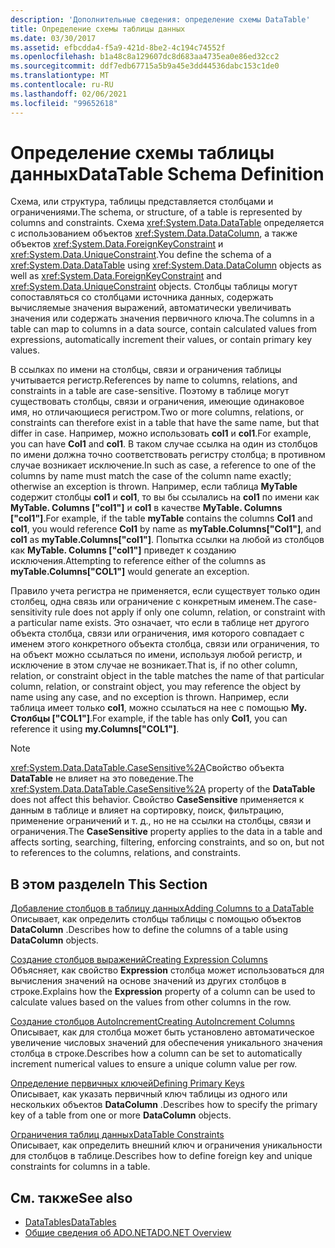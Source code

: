 ```yaml
---
description: 'Дополнительные сведения: определение схемы DataTable'
title: Определение схемы таблицы данных
ms.date: 03/30/2017
ms.assetid: efbcdda4-f5a9-421d-8be2-4c194c74552f
ms.openlocfilehash: b1a48c8a129607dc8d683aa4735ea0e86ed32cc2
ms.sourcegitcommit: ddf7edb67715a5b9a45e3dd44536dabc153c1de0
ms.translationtype: MT
ms.contentlocale: ru-RU
ms.lasthandoff: 02/06/2021
ms.locfileid: "99652618"
---
```

# <a name="datatable-schema-definition"></a><span data-ttu-id="afdce-103">Определение схемы таблицы данных</span><span class="sxs-lookup"><span data-stu-id="afdce-103">DataTable Schema Definition</span></span>

<span data-ttu-id="afdce-104">Схема, или структура, таблицы представляется столбцами и ограничениями.</span><span class="sxs-lookup"><span data-stu-id="afdce-104">The schema, or structure, of a table is represented by columns and constraints.</span></span> <span data-ttu-id="afdce-105">Схема <xref:System.Data.DataTable> определяется с использованием объектов <xref:System.Data.DataColumn>, а также объектов <xref:System.Data.ForeignKeyConstraint> и <xref:System.Data.UniqueConstraint>.</span><span class="sxs-lookup"><span data-stu-id="afdce-105">You define the schema of a <xref:System.Data.DataTable> using <xref:System.Data.DataColumn> objects as well as <xref:System.Data.ForeignKeyConstraint> and <xref:System.Data.UniqueConstraint> objects.</span></span> <span data-ttu-id="afdce-106">Столбцы таблицы могут сопоставляться со столбцами источника данных, содержать вычисляемые значения выражений, автоматически увеличивать значения или содержать значения первичного ключа.</span><span class="sxs-lookup"><span data-stu-id="afdce-106">The columns in a table can map to columns in a data source, contain calculated values from expressions, automatically increment their values, or contain primary key values.</span></span>  
  
 <span data-ttu-id="afdce-107">В ссылках по имени на столбцы, связи и ограничения таблицы учитывается регистр.</span><span class="sxs-lookup"><span data-stu-id="afdce-107">References by name to columns, relations, and constraints in a table are case-sensitive.</span></span> <span data-ttu-id="afdce-108">Поэтому в таблице могут существовать столбцы, связи и ограничения, имеющие одинаковое имя, но отличающиеся регистром.</span><span class="sxs-lookup"><span data-stu-id="afdce-108">Two or more columns, relations, or constraints can therefore exist in a table that have the same name, but that differ in case.</span></span> <span data-ttu-id="afdce-109">Например, можно использовать **col1** и **col1**.</span><span class="sxs-lookup"><span data-stu-id="afdce-109">For example, you can have **Col1** and **col1**.</span></span> <span data-ttu-id="afdce-110">В таком случае ссылка на один из столбцов по имени должна точно соответствовать регистру столбца; в противном случае возникает исключение.</span><span class="sxs-lookup"><span data-stu-id="afdce-110">In such as case, a reference to one of the columns by name must match the case of the column name exactly; otherwise an exception is thrown.</span></span> <span data-ttu-id="afdce-111">Например, если таблица **MyTable** содержит столбцы **col1** и **col1**, то вы бы ссылались на **col1** по имени как **MyTable. Columns ["col1"]** и **col1** в качестве **MyTable. Columns ["col1"]**.</span><span class="sxs-lookup"><span data-stu-id="afdce-111">For example, if the table **myTable** contains the columns **Col1** and **col1**, you would reference **Col1** by name as **myTable.Columns["Col1"]**, and **col1** as **myTable.Columns["col1"]**.</span></span> <span data-ttu-id="afdce-112">Попытка ссылки на любой из столбцов как **MyTable. Columns ["col1"]** приведет к созданию исключения.</span><span class="sxs-lookup"><span data-stu-id="afdce-112">Attempting to reference either of the columns as **myTable.Columns["COL1"]** would generate an exception.</span></span>  
  
 <span data-ttu-id="afdce-113">Правило учета регистра не применяется, если существует только один столбец, одна связь или ограничение с конкретным именем.</span><span class="sxs-lookup"><span data-stu-id="afdce-113">The case-sensitivity rule does not apply if only one column, relation, or constraint  with a particular name exists.</span></span> <span data-ttu-id="afdce-114">Это означает, что если в таблице нет другого объекта столбца, связи или ограничения, имя которого совпадает с именем этого конкретного объекта столбца, связи или ограничения, то на объект можно ссылаться по имени, используя любой регистр, и исключение в этом случае не возникает.</span><span class="sxs-lookup"><span data-stu-id="afdce-114">That is, if no other column, relation, or constraint object in the table matches the name of that particular column, relation, or constraint object, you may reference the object by name using any case, and no exception is thrown.</span></span> <span data-ttu-id="afdce-115">Например, если таблица имеет только **col1**, можно ссылаться на нее с помощью **My. Столбцы ["COL1"]**.</span><span class="sxs-lookup"><span data-stu-id="afdce-115">For example, if the table has only **Col1**, you can reference it using **my.Columns["COL1"]**.</span></span>  
  
> [!NOTE]
> <span data-ttu-id="afdce-116"><xref:System.Data.DataTable.CaseSensitive%2A>Свойство объекта **DataTable** не влияет на это поведение.</span><span class="sxs-lookup"><span data-stu-id="afdce-116">The <xref:System.Data.DataTable.CaseSensitive%2A> property of the **DataTable** does not affect this behavior.</span></span> <span data-ttu-id="afdce-117">Свойство **CaseSensitive** применяется к данным в таблице и влияет на сортировку, поиск, фильтрацию, применение ограничений и т. д., но не на ссылки на столбцы, связи и ограничения.</span><span class="sxs-lookup"><span data-stu-id="afdce-117">The **CaseSensitive** property applies to the data in a table and affects sorting, searching, filtering, enforcing constraints, and so on, but not to references to the columns, relations, and constraints.</span></span>  
  
## <a name="in-this-section"></a><span data-ttu-id="afdce-118">В этом разделе</span><span class="sxs-lookup"><span data-stu-id="afdce-118">In This Section</span></span>  

 [<span data-ttu-id="afdce-119">Добавление столбцов в таблицу данных</span><span class="sxs-lookup"><span data-stu-id="afdce-119">Adding Columns to a DataTable</span></span>](adding-columns-to-a-datatable.md)  
 <span data-ttu-id="afdce-120">Описывает, как определить столбцы таблицы с помощью объектов **DataColumn** .</span><span class="sxs-lookup"><span data-stu-id="afdce-120">Describes how to define the columns of a table using **DataColumn** objects.</span></span>  
  
 [<span data-ttu-id="afdce-121">Создание столбцов выражений</span><span class="sxs-lookup"><span data-stu-id="afdce-121">Creating Expression Columns</span></span>](creating-expression-columns.md)  
 <span data-ttu-id="afdce-122">Объясняет, как свойство **Expression** столбца может использоваться для вычисления значений на основе значений из других столбцов в строке.</span><span class="sxs-lookup"><span data-stu-id="afdce-122">Explains how the **Expression** property of a column can be used to calculate values based on the values from other columns in the row.</span></span>  
  
 [<span data-ttu-id="afdce-123">Создание столбцов AutoIncrement</span><span class="sxs-lookup"><span data-stu-id="afdce-123">Creating AutoIncrement Columns</span></span>](creating-autoincrement-columns.md)  
 <span data-ttu-id="afdce-124">Описывает, как для столбца может быть установлено автоматическое увеличение числовых значений для обеспечения уникального значения столбца в строке.</span><span class="sxs-lookup"><span data-stu-id="afdce-124">Describes how a column can be set to automatically increment numerical values to ensure a unique column value per row.</span></span>  
  
 [<span data-ttu-id="afdce-125">Определение первичных ключей</span><span class="sxs-lookup"><span data-stu-id="afdce-125">Defining Primary Keys</span></span>](defining-primary-keys.md)  
 <span data-ttu-id="afdce-126">Описывает, как указать первичный ключ таблицы из одного или нескольких объектов **DataColumn** .</span><span class="sxs-lookup"><span data-stu-id="afdce-126">Describes how to specify the primary key of a table from one or more **DataColumn** objects.</span></span>  
  
 [<span data-ttu-id="afdce-127">Ограничения таблиц данных</span><span class="sxs-lookup"><span data-stu-id="afdce-127">DataTable Constraints</span></span>](datatable-constraints.md)  
 <span data-ttu-id="afdce-128">Описывает, как определить внешний ключ и ограничения уникальности для столбцов в таблице.</span><span class="sxs-lookup"><span data-stu-id="afdce-128">Describes how to define foreign key and unique constraints for columns in a table.</span></span>  
  
## <a name="see-also"></a><span data-ttu-id="afdce-129">См. также</span><span class="sxs-lookup"><span data-stu-id="afdce-129">See also</span></span>

- [<span data-ttu-id="afdce-130">DataTables</span><span class="sxs-lookup"><span data-stu-id="afdce-130">DataTables</span></span>](datatables.md)
- [<span data-ttu-id="afdce-131">Общие сведения об ADO.NET</span><span class="sxs-lookup"><span data-stu-id="afdce-131">ADO.NET Overview</span></span>](../ado-net-overview.md)
